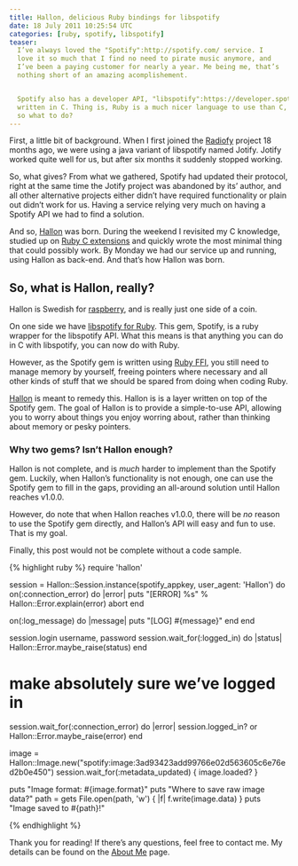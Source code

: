```yaml
---
title: Hallon, delicious Ruby bindings for libspotify
date: 18 July 2011 10:25:54 UTC
categories: [ruby, spotify, libspotify]
teaser:
  I’ve always loved the "Spotify":http://spotify.com/ service. I
  love it so much that I find no need to pirate music anymore, and
  I’ve been a paying customer for nearly a year. Me being me, that’s
  nothing short of an amazing acomplishement.


  Spotify also has a developer API, "libspotify":https://developer.spotify.com/technologies/libspotify/,
  written in C. Thing is, Ruby is a much nicer language to use than C,
  so what to do?
---
```


First, a little bit of background. When I first joined the [Radiofy](http://radiofy.se/)
project 18 months ago, we were using a java variant of libspotify named Jotify.
Jotify worked quite well for us, but after six months it suddenly stopped working.

So, what gives? From what we gathered, Spotify had updated their protocol,
right at the same time the Jotify project was abandoned by its’ author, and all
other alternative projects either didn’t have required functionality or plain
out didn’t work for us. Having a service relying very much on having a Spotify
API we had to find a solution.

And so, [Hallon](http://github.com/Burgestrand/Hallon) was born. During the
weekend I revisited my C knowledge, studied up on [Ruby C extensions](http://www.ruby-doc.org/docs/ProgrammingRuby/html/ext_ruby.html)
and quickly wrote the most minimal thing that could possibly work. By Monday
we had our service up and running, using Hallon as back-end. And that’s how
Hallon was born.

So, what is Hallon, really?
---------------------------
Hallon is Swedish for [raspberry](http://www.flickr.com/photos/todorrovic/4815941952/),
and is really just one side of a coin.

On one side we have [libspotify for Ruby](https://rubygems.org/gems/spotify).
This gem, Spotify, is a ruby wrapper for the libspotify API. What this
means is that anything you can do in C with libspotify, you can now do with Ruby.

However, as the Spotify gem is written using [Ruby FFI](https://github.com/ffi/ffi),
you still need to manage memory by yourself, freeing pointers where necessary and
all other kinds of stuff that we should be spared from doing when coding Ruby.

[Hallon](https://rubygems.org/gems/hallon) is meant to remedy this. Hallon is
is a layer written on top of the Spotify gem. The goal of Hallon is to provide
a simple-to-use API, allowing you to worry about things you enjoy worring about,
rather than thinking about memory or pesky pointers.

### Why two gems? Isn’t Hallon enough?
Hallon is not complete, and is *much* harder to implement than the Spotify gem.
Luckily, when Hallon’s functionality is not enough, one can use the Spotify gem
to fill in the gaps, providing an all-around solution until Hallon reaches
v1.0.0.

However, do note that when Hallon reaches v1.0.0, there will be *no* reason
to use the Spotify gem directly, and Hallon’s API will easy and fun to use.
That is my goal.

Finally, this post would not be complete without a code sample.

{% highlight ruby %}
require 'hallon'

session = Hallon::Session.instance(spotify_appkey, user_agent: 'Hallon') do
  on(:connection_error) do |error|
    puts "[ERROR] %s" % Hallon::Error.explain(error)
    abort
  end

  on(:log_message) do |message|
    puts "[LOG] #{message}"
  end
end

session.login username, password
session.wait_for(:logged_in) do |status|
  Hallon::Error.maybe_raise(status)
end

# make absolutely sure we’ve logged in
session.wait_for(:connection_error) do |error|
  session.logged_in? or Hallon::Error.maybe_raise(error)
end

image = Hallon::Image.new("spotify:image:3ad93423add99766e02d563605c6e76ed2b0e450")
session.wait_for(:metadata_updated) { image.loaded? }

puts "Image format: #{image.format}"
puts "Where to save raw image data?"
path = gets
File.open(path, 'w') { |f| f.write(image.data) }
puts "Image saved to #{path}!"

{% endhighlight %}

Thank you for reading! If there’s any questions, feel
free to contact me. My details can be found on the [About Me](/about-me/) page.
